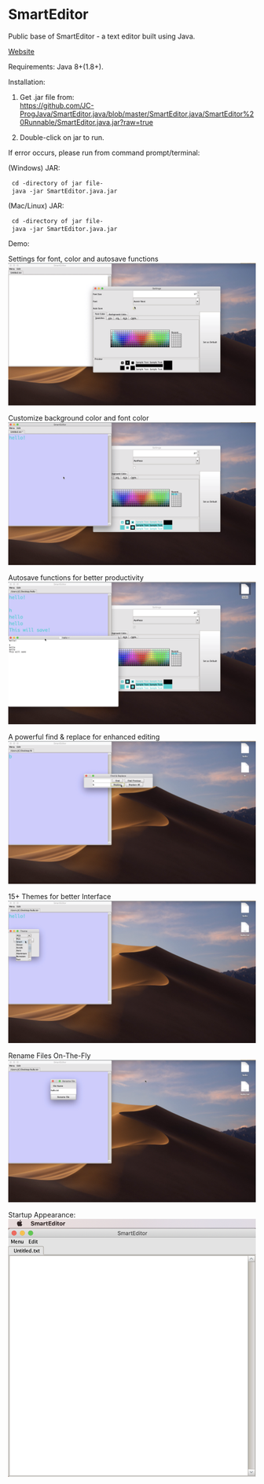 # SmartEditor
Public base of SmartEditor - a text editor built using Java.

<a href="http://JC-ProgJava.github.io/SmartEditor.java" target="_blank">Website</a>

Requirements:
  Java 8+(1.8+).
  

Installation:
  1. Get .jar file from: <br>
  https://github.com/JC-ProgJava/SmartEditor.java/blob/master/SmartEditor.java/SmartEditor%20Runnable/SmartEditor.java.jar?raw=true
  
  2. Double-click on jar to run.
  
  If error occurs, please run from command prompt/terminal:
  
  (Windows) JAR:
  
 
     cd -directory of jar file-
     java -jar SmartEditor.java.jar
     
     
  (Mac/Linux) JAR:
  
  
     cd -directory of jar file-
     java -jar SmartEditor.java.jar  
     
  
Demo:


Settings for font, color and autosave functions
![Settings for font, color and autosave functions](https://github.com/JC-ProgJava/SmartEditor.java/blob/master/Demo/d1.png)


Customize background color and font color
![Customize background color and font color](https://github.com/JC-ProgJava/SmartEditor.java/blob/master/Demo/d2.png)


Autosave functions for better productivity
![Autosave functions for better productivity](https://github.com/JC-ProgJava/SmartEditor.java/blob/master/Demo/d3.png)


A powerful find & replace for enhanced editing
![A powerful find & replace for enhanced editing](https://github.com/JC-ProgJava/SmartEditor.java/blob/master/Demo/d4.png)


15+ Themes for better Interface
![15+ Themes for better Interface](https://github.com/JC-ProgJava/SmartEditor.java/blob/master/Demo/d5.png)


Rename Files On-The-Fly
![Rename Files On-The-Fly](https://github.com/JC-ProgJava/SmartEditor.java/blob/master/Demo/d6.png)


Startup Appearance: 
![Startup Appearance](https://github.com/JC-ProgJava/SmartEditor.java/blob/master/Demo/SS1.png)

